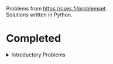 Problems from <https://cses.fi/problemset>.<br>
Solutions written in Python.


# Completed

<details>
    <summary>Introductory Problems</summary>
    
- [Weird Algorithm](https://cses.fi/problemset/task/1068)
- [Missing Number](https://cses.fi/problemset/task/1083)
- [Repetitions](https://cses.fi/problemset/task/1069)
- [Increasing Array](https://cses.fi/problemset/task/1094)
- [Permutations](https://cses.fi/problemset/task/1070/)
- [Number Spiral](https://cses.fi/problemset/task/1071/)
- [Two Knights](https://cses.fi/problemset/task/1072/)
</details>

